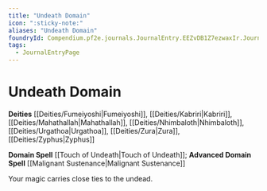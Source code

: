 ```yaml
---
title: "Undeath Domain"
icon: ":sticky-note:"
aliases: "Undeath Domain"
foundryId: Compendium.pf2e.journals.JournalEntry.EEZvDB1Z7ezwaxIr.JournalEntryPage.RIlgBuWGfHC1rzYu
tags:
  - JournalEntryPage
---
```


# Undeath Domain
**Deities** [[Deities/Fumeiyoshi|Fumeiyoshi]], [[Deities/Kabriri|Kabriri]], [[Deities/Mahathallah|Mahathallah]], [[Deities/Nhimbaloth|Nhimbaloth]], [[Deities/Urgathoa|Urgathoa]], [[Deities/Zura|Zura]], [[Deities/Zyphus|Zyphus]]

**Domain Spell** [[Touch of Undeath|Touch of Undeath]]; **Advanced Domain Spell** [[Malignant Sustenance|Malignant Sustenance]]

Your magic carries close ties to the undead.